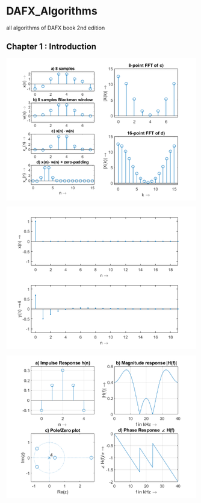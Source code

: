 # DAFX_Algorithms
all algorithms of DAFX book 2nd edition

## Chapter 1 : Introduction

<p align="center"><img src="Chapter1-Introduction/img/M15.png" width="700"/></p>
<p align="center"><img src="Chapter1-Introduction/img/M18.png" width="700" />
</p><p align="center"><img src="Chapter1-Introduction/img/M19.png" width="700" /></p>
